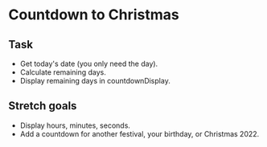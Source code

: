 # Countdown to Christmas

## Task

- Get today's date (you only need the day).
- Calculate remaining days.
- Display remaining days in countdownDisplay.

## Stretch goals

- Display hours, minutes, seconds.
- Add a countdown for another festival, your birthday, or Christmas 2022.
